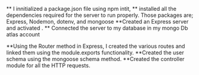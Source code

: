 ** I innitialized a package.json file using npm intit,
** installed all the dependencies required for the server to run properly.
Those packages are; Express, Nodemon, dotenv, and mongoose
**Created an Express server and activated .
** Connected the server to my  database in my mongo Db atlas account

**Using the Router method in Express, I created the various routes and linked them using the module.exports functionality.
**Created the user schema using the mongoose schema method.
**Created the controller module for all the HTTP requests.